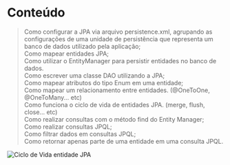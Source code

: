 # Conteúdo
> Como configurar a JPA via arquivo persistence.xml, agrupando as configurações de uma unidade de persistência que representa um banco de dados utilizado pela aplicação;  
> Como mapear entidades JPA;  
> Como utilizar o EntityManager para persistir entidades no banco de dados.  
> Como escrever uma classe DAO utilizando a JPA;  
> Como mapear atributos do tipo Enum em uma entidade;  
> Como mapear um relacionamento entre entidades. (@OneToOne, @OneToMany... etc)  
> Como funciona o ciclo de vida de entidades JPA. (merge, flush, close... etc)  
> Como realizar consultas com o método find do Entity Manager;  
> Como realizar consultas JPQL;  
> Como filtrar dados em consultas JPQL;  
> Como retornar apenas parte de uma entidade em uma consulta JPQL.  

![Ciclo de Vida entidade JPA](https://github.com/Minoru-Yamazaki/JPA-Hibernate-Puro/assets/73949493/bfbe3ec5-cb72-49e2-8073-f78566e939f1)
